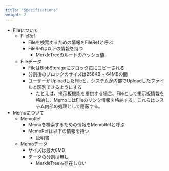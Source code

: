 ```yaml
---
title: "Specifications"
weight: 2
---
```

- Fileについて
	- FileRef
	    - Fileを検索するための情報をFileRefと呼ぶ
		- FileRefは以下の情報を持つ
			- MerkleTreeのルートのハッシュ値
	- Fileデータ
	    - FileはBlobStorageにブロック毎にコピーされる
		- 分割後のブロックのサイズは256KB ~ 64MBの間
	    - ユーザーがUploadしたFileと、システムが内部でUploadしたファイルと区別できるようにする
	        - たとえば、掲示板機能を提供する場合、Fileとして掲示板情報を格納し、MemoにはFileのリンク情報を格納する。これらはシステム内部の処理として隠蔽する。
- Memoについて
    - MemoRef
	    - Memoを検索するための情報をMemoRefと呼ぶ
	    - MemoRefは以下の情報を持つ
		    - 証明書
	- Memoデータ
		- サイズは最大8MB
		- データの分割は無し
			- MerkleTreeも存在しない
